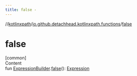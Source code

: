 ```yaml
---
title: false -
---
```

//[kotlinxpath](../index.md)/[io.github.detachhead.kotlinxpath.functions](index.md)/[false](false.md)



# false  
[common]  
Content  
fun [ExpressionBuilder](../io.github.detachhead.kotlinxpath.components/-expression-builder/index.md).[false](false.md)(): [Expression](../io.github.detachhead.kotlinxpath.components/-expression/index.md)  



